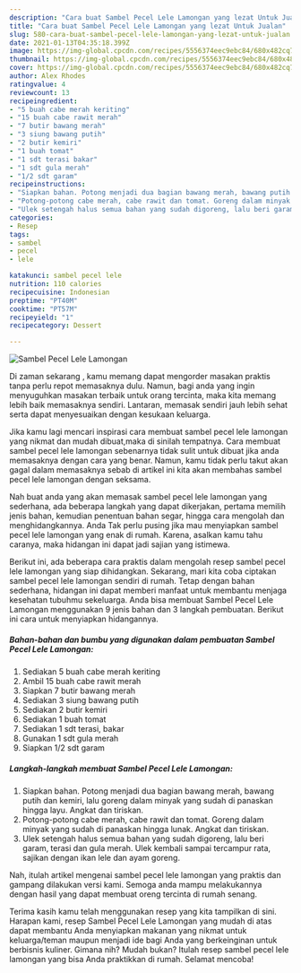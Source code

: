 ```yaml
---
description: "Cara buat Sambel Pecel Lele Lamongan yang lezat Untuk Jualan"
title: "Cara buat Sambel Pecel Lele Lamongan yang lezat Untuk Jualan"
slug: 580-cara-buat-sambel-pecel-lele-lamongan-yang-lezat-untuk-jualan
date: 2021-01-13T04:35:18.399Z
image: https://img-global.cpcdn.com/recipes/5556374eec9ebc84/680x482cq70/sambel-pecel-lele-lamongan-foto-resep-utama.jpg
thumbnail: https://img-global.cpcdn.com/recipes/5556374eec9ebc84/680x482cq70/sambel-pecel-lele-lamongan-foto-resep-utama.jpg
cover: https://img-global.cpcdn.com/recipes/5556374eec9ebc84/680x482cq70/sambel-pecel-lele-lamongan-foto-resep-utama.jpg
author: Alex Rhodes
ratingvalue: 4
reviewcount: 13
recipeingredient:
- "5 buah cabe merah keriting"
- "15 buah cabe rawit merah"
- "7 butir bawang merah"
- "3 siung bawang putih"
- "2 butir kemiri"
- "1 buah tomat"
- "1 sdt terasi bakar"
- "1 sdt gula merah"
- "1/2 sdt garam"
recipeinstructions:
- "Siapkan bahan. Potong menjadi dua bagian bawang merah, bawang putih dan kemiri, lalu goreng dalam minyak yang sudah di panaskan hingga layu. Angkat dan tiriskan."
- "Potong-potong cabe merah, cabe rawit dan tomat. Goreng dalam minyak yang sudah di panaskan hingga lunak. Angkat dan tiriskan."
- "Ulek setengah halus semua bahan yang sudah digoreng, lalu beri garam, terasi dan gula merah. Ulek kembali sampai tercampur rata, sajikan dengan ikan lele dan ayam goreng."
categories:
- Resep
tags:
- sambel
- pecel
- lele

katakunci: sambel pecel lele 
nutrition: 110 calories
recipecuisine: Indonesian
preptime: "PT40M"
cooktime: "PT57M"
recipeyield: "1"
recipecategory: Dessert

---
```



![Sambel Pecel Lele Lamongan](https://img-global.cpcdn.com/recipes/5556374eec9ebc84/680x482cq70/sambel-pecel-lele-lamongan-foto-resep-utama.jpg)

Di zaman  sekarang , kamu memang dapat mengorder masakan praktis tanpa perlu repot memasaknya dulu. Namun, bagi anda yang ingin menyuguhkan masakan terbaik untuk orang tercinta, maka kita memang lebih baik memasaknya sendiri. Lantaran, memasak sendiri jauh lebih sehat serta dapat menyesuaikan dengan kesukaan keluarga.

Jika kamu lagi mencari inspirasi cara membuat sambel pecel lele lamongan yang nikmat dan mudah dibuat,maka di sinilah tempatnya. Cara membuat sambel pecel lele lamongan  sebenarnya tidak sulit untuk dibuat jika anda memasaknya dengan cara yang benar. Namun, kamu tidak perlu takut akan gagal dalam memasaknya 
sebab di artikel ini kita akan membahas sambel pecel lele lamongan dengan seksama.  



Nah buat anda yang akan memasak sambel pecel lele lamongan yang sederhana, ada beberapa langkah yang dapat dikerjakan, pertama memilih jenis bahan, kemudian penentuan bahan segar, hingga cara mengolah dan menghidangkannya. Anda Tak perlu pusing jika mau menyiapkan sambel pecel lele lamongan yang enak di rumah. Karena, asalkan kamu  tahu caranya, maka hidangan ini dapat jadi sajian yang istimewa.

Berikut ini, ada beberapa cara praktis  dalam mengolah resep sambel pecel lele lamongan yang siap dihidangkan. Sekarang, mari kita coba ciptakan sambel pecel lele lamongan sendiri di rumah. Tetap dengan bahan sederhana, hidangan ini dapat memberi manfaat untuk membantu menjaga kesehatan tubuhmu sekeluarga. Anda bisa membuat Sambel Pecel Lele Lamongan menggunakan 9 jenis bahan dan 3 langkah pembuatan. Berikut ini cara untuk menyiapkan hidangannya.

<!--inarticleads1-->

##### Bahan-bahan dan bumbu yang digunakan dalam pembuatan Sambel Pecel Lele Lamongan:

1. Sediakan 5 buah cabe merah keriting
1. Ambil 15 buah cabe rawit merah
1. Siapkan 7 butir bawang merah
1. Sediakan 3 siung bawang putih
1. Sediakan 2 butir kemiri
1. Sediakan 1 buah tomat
1. Sediakan 1 sdt terasi, bakar
1. Gunakan 1 sdt gula merah
1. Siapkan 1/2 sdt garam




<!--inarticleads2-->

##### Langkah-langkah membuat Sambel Pecel Lele Lamongan:

1. Siapkan bahan. Potong menjadi dua bagian bawang merah, bawang putih dan kemiri, lalu goreng dalam minyak yang sudah di panaskan hingga layu. Angkat dan tiriskan.
1. Potong-potong cabe merah, cabe rawit dan tomat. Goreng dalam minyak yang sudah di panaskan hingga lunak. Angkat dan tiriskan.
1. Ulek setengah halus semua bahan yang sudah digoreng, lalu beri garam, terasi dan gula merah. Ulek kembali sampai tercampur rata, sajikan dengan ikan lele dan ayam goreng.




Nah, itulah artikel mengenai  sambel pecel lele lamongan  yang praktis dan gampang dilakukan versi kami. Semoga anda mampu melakukannya dengan hasil yang dapat membuat oreng tercinta di rumah senang. 

Terima kasih kamu telah menggunakan resep yang kita tampilkan di sini. Harapan kami, resep  Sambel Pecel Lele Lamongan yang mudah di atas dapat membantu Anda menyiapkan makanan yang nikmat untuk keluarga/teman maupun menjadi ide bagi Anda yang berkeinginan untuk berbisnis kuliner. Gimana nih? Mudah bukan? Itulah resep sambel pecel lele lamongan yang bisa Anda praktikkan di rumah. Selamat mencoba!

